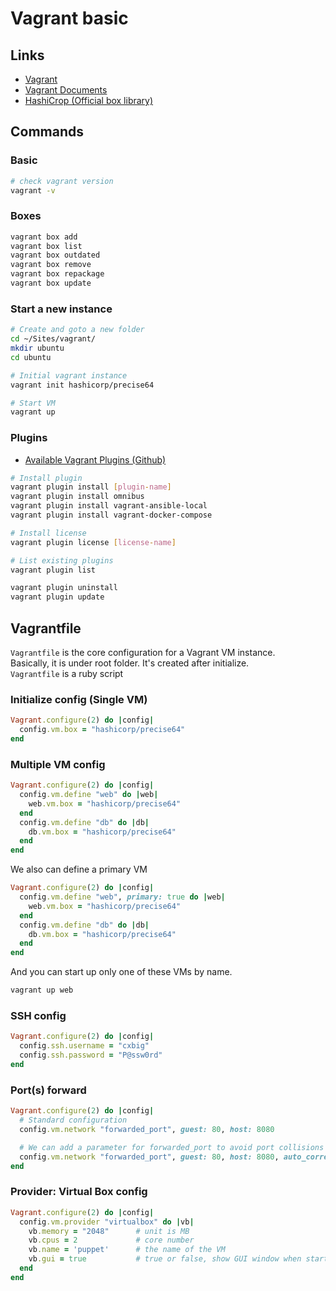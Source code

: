 # Vagrant basic

## Links

- [Vagrant](https://www.vagrantup.com/)
- [Vagrant Documents](https://docs.vagrantup.com/v2/)
- [HashiCrop (Official box library)](https://atlas.hashicorp.com/)


## Commands


### Basic

```sh
# check vagrant version
vagrant -v
```

### Boxes

```sh
vagrant box add
vagrant box list
vagrant box outdated
vagrant box remove
vagrant box repackage
vagrant box update
```

### Start a new instance

```sh
# Create and goto a new folder
cd ~/Sites/vagrant/
mkdir ubuntu
cd ubuntu

# Initial vagrant instance
vagrant init hashicorp/precise64

# Start VM
vagrant up

```

### Plugins

- [Available Vagrant Plugins (Github)](https://github.com/mitchellh/vagrant/wiki/Available-Vagrant-Plugins)

```sh
# Install plugin
vagrant plugin install [plugin-name]
vagrant plugin install omnibus
vagrant plugin install vagrant-ansible-local
vagrant plugin install vagrant-docker-compose

# Install license
vagrant plugin license [license-name]

# List existing plugins
vagrant plugin list

vagrant plugin uninstall
vagrant plugin update
```

## Vagrantfile

`Vagrantfile` is the core configuration for a Vagrant VM instance.  
Basically, it is under root folder. It's created after initialize.  
`Vagrantfile` is a ruby script

### Initialize config (Single VM)

```ruby
Vagrant.configure(2) do |config|
  config.vm.box = "hashicorp/precise64"
end
```

### Multiple VM config

```ruby
Vagrant.configure(2) do |config|
  config.vm.define "web" do |web|
    web.vm.box = "hashicorp/precise64"
  end
  config.vm.define "db" do |db|
    db.vm.box = "hashicorp/precise64"
  end
end
```

We also can define a primary VM

```ruby
Vagrant.configure(2) do |config|
  config.vm.define "web", primary: true do |web|
    web.vm.box = "hashicorp/precise64"
  end
  config.vm.define "db" do |db|
    db.vm.box = "hashicorp/precise64"
  end
end
```

And you can start up only one of these VMs by name.

```sh
vagrant up web
```

### SSH config

```ruby
Vagrant.configure(2) do |config|
  config.ssh.username = "cxbig"
  config.ssh.password = "P@ssw0rd"
end
```

### Port(s) forward

```ruby
Vagrant.configure(2) do |config|
  # Standard configuration
  config.vm.network "forwarded_port", guest: 80, host: 8080

  # We can add a parameter for forwarded_port to avoid port collisions
  config.vm.network "forwarded_port", guest: 80, host: 8080, auto_correct: true
end
```

### Provider: Virtual Box config

```ruby
Vagrant.configure(2) do |config|
  config.vm.provider "virtualbox" do |vb|
    vb.memory = "2048"      # unit is MB
    vb.cpus = 2             # core number
    vb.name = 'puppet'      # the name of the VM
    vb.gui = true           # true or false, show GUI window when startup
  end
end
```
